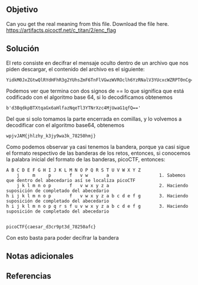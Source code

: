 ## Objetivo
Can you get the real meaning from this file. Download the file here.
https://artifacts.picoctf.net/c_titan/2/enc_flag

## Solución
El reto consiste en decifrar el mensaje oculto dentro de un archivo que nos piden descargar, el contenido del archivo es el siguiente:

```
YidkM0JxZGtwQlRYdHFhR3g2YUhsZmF6TnFlVGwzWVROclh6YzRNalV3YUcxcWZRPT0nCg==
```

Podemos ver que termina con dos signos de == lo que significa que está codificado con el algoritmo base 64, si lo decodificamos obtenemos

```
b'd3BqdkpBTXtqaGx6aHlfazNqeTl3YTNrXzc4MjUwaG1qfQ=='
```

Del que si solo tomamos la parte encerrada en comillas, y lo volvemos a decodificar con el algoritmo base64, obtenemos
```
wpjvJAM{jhlzhy_k3jy9wa3k_78250hmj}
```

Como podemos observar ya casi tenemos la bandera, porque ya casi sigue el formato respectivo de las banderas de los retos, entonces, si conocemos la palabra inicial del formato de las banderas, picoCTF, entonces:

```
A B C D E F G H I J K L M N O P Q R S T U V W X Y Z
    j     m     p       f   v w       a                   1. Sabemos que dentro del abecedario así se localiza picoCTF
    j k l m n o p       f   v w x y z a                   2. Haciendo suposición de completado del abecedario
h i j k l m n o p       f   v w x y z a b c d e f g       3. Haciendo suposición de completado del abecedario
h i j k l m n o p q r s f u v w x y z a b c d e f g       3. Haciendo suposición de completado del abecedario


picoCTF{caesar_d3cr9pt3d_78250afc}

```

Con esto basta para poder decifrar la bandera

## Notas adicionales
## Referencias